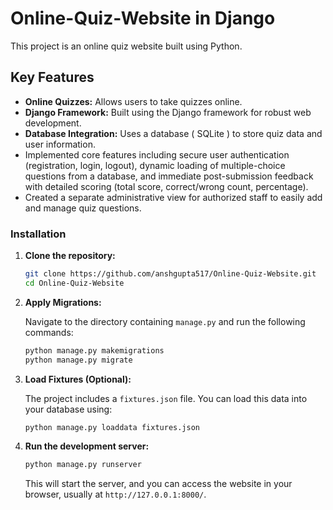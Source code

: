 
# Online-Quiz-Website in Django

This project is an online quiz website built using Python.

##  Key Features

*   **Online Quizzes:** Allows users to take quizzes online.
*   **Django Framework:** Built using the Django framework for robust web development.
*   **Database Integration:** Uses a database ( SQLite ) to store quiz data and user information.
* Implemented core features including secure user authentication (registration, login, logout), dynamic loading of multiple-choice questions from a database, and immediate post-submission feedback with detailed scoring (total score, correct/wrong count, percentage).
* Created a separate administrative view for authorized staff to easily add and manage quiz questions.

### Installation

1.  **Clone the repository:**

    ```bash
    git clone https://github.com/anshgupta517/Online-Quiz-Website.git
    cd Online-Quiz-Website
    ```


2.  **Apply Migrations:**

    Navigate to the directory containing `manage.py` and run the following commands:

    ```bash
    python manage.py makemigrations
    python manage.py migrate
    ```

3.  **Load Fixtures (Optional):**

    The project includes a `fixtures.json` file.  You can load this data into your database using:

    ```bash
    python manage.py loaddata fixtures.json
    ```

4.  **Run the development server:**

    ```bash
    python manage.py runserver
    ```

    This will start the server, and you can access the website in your browser, usually at `http://127.0.0.1:8000/`.



